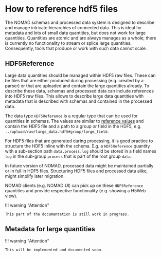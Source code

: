 # How to reference hdf5 files

The NOMAD schemas and processed data system is designed to describe and manage
intricate hierarchies of connected data. This is ideal for metadata and lots of small
data quantities, but does not work for large quantities. Quantities are atomic and
are always manages as a whole; there is currently no functionality to stream or
splice large quantities. Consequently, tools that produce or work with such data
cannot scale.

## HDF5Reference

Large data quantities should be managed within HDF5 raw files. These can be files
that are either produced during processing (e.g. created by a parser) or that are
uploaded and contain the large quantities already. To describe these data, schemas
and processed data can include references into HDF5 raw files. This allows to
describe large data quantities with metadata that is described with schemas and
contained in the processed data.

The data type `HDF5Reference` is a regular type that can be used for quantities
in schemas. The values are similar to [reference values](basics.md#different-forms-of-references) and contain
the HDF5 file and a path to a group or field in the HDF5, e.g. `../upload/raw/large_data.hdf5#group/large_field`.

For HDF5 files that are generated during processing, it is good practice to structure
the HDF5 inline with the schema. E.g. a `HDF5Reference` quantity with a sub-section
path `data.process.log` should be stored in a field names `log` in the sub-group `process`
that is part of the root group `data`.

In future version of NOMAD, processed data might be maintained partially or in full in
HDF5 files. Structuring HDF5 files and processed data alike, might simplify later migration.

NOMAD clients (e.g. NOMAD UI) can pick up on these `HDF5Reference` quantities and
provide respective functionality (e.g. showing a H5Web view).

!!! warning "Attention"

    This part of the documentation is still work in progress.

## Metadata for large quantities

!!! warning "Attention"

    This will be implemented and documented soon.